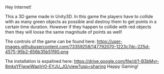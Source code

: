 Hey Internet!

This a 3D game made in Unity3D. In this game the players have to collide with as many green objects as possible and destroy them to get points in a certain time duration.
However if they happen to collide with red objects then they will loose the same magnitude of points as well!

The controls of the game can be found here: https://user-images.githubusercontent.com/73359258/147792070-1223c7dc-225d-4575-95b2-656b35b51f90.png

The installation is expalined here: https://drive.google.com/file/d/1-B3bMvr-8mksYFIwwjWaqVr0-EYJU_JG/view?usp=sharing
Happy Gaming!


